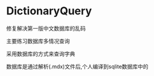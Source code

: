 # DictionaryQuery
修复解决第一版中文数据库的乱码

主要练习数据库多情况查询

采用数据库的方式来查询字典

数据库是通过解析(.mdx)文件后,个人编译到sqlite数据库中的

